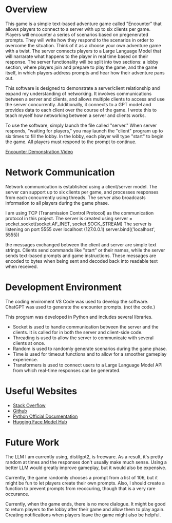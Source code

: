 # Overview

This game is a simple text-based adventure game called "Encounter" that allows players to connect to a server with up to six clients per game. Players will encounter a series of scenarios based on pregenerated prompts. They will write how they respond to the scenarios in order to overcome the situation. Think of it as a choose your own adventure game with a twist. The server connects players to a Large Language Model that will narrarate what happens to the player in real time based on their response. The server functionality will be split into two sections: a lobby section, where players join and prepare to play the game, and the game itself, in which players address prompts and hear how their adventure pans out.

This software is designed to demonstrate a server/client relationship and expand my understanding of networking. It involves communications between a server and clients, and allows multiple clients to access and use the server concurrently. Additionally, it connects to a GPT model and provides data to each client over the course of the game. I wrote this to teach myself how networking between a server and clients works.

To use the software, simply launch the file called "server." When server responds, "waiting for players," you may launch the "client" program up to six times to fill the lobby. In the lobby, each player will type "start" to begin the game. All players must respond to the prompt to continue.

[Encounter Demonstration Video](https://youtu.be/vnuQ9iubKwA)

# Network Communication

Network communication is established using a client/server model. The server can
support up to six clients per game, and processes responses from each concurrently
using threads. The server also broadcasts information to all players during the
game phase.

I am using TCP (Transmission Control Protocol) as the communication protocol in this project.
The server is created using server = socket.socket(socket.AF_INET, socket.SOCK_STREAM)
The server is listening on port 5555 over localhost (127.0.0.1)
server.bind(('localhost', 5555))

the messages exchanged between the client and server are simple text strings. Clients send 
commands like "start" or their names, while the server sends text-based prompts and game instructions. 
These messages are encoded to bytes when being sent and decoded back into readable text when received.

# Development Environment

The coding enviroment VS Code was used to develop the software.
ChatGPT was used to generate the encounter prompts. (not the code.)

This program was developed in Python and includes several libraries.
- Socket is used to handle communication between the server and the clients. It is
called for in both the server and client-side code.
- Threading is used to allow the server to communicate with several clients at once.
- Random is used to randomly generate scenarios during the game phase.
- Time is used for timeout functions and to allow for a smoother gameplay experience.
- Transformers is used to connect users to a Large Language Model API from which
real-time responses can be generated.

# Useful Websites

* [Stack Overflow](https://stackoverflow.com/)
* [Github](https://github.com/)
* [Python Official Documentation](https://www.python.org/doc/)
* [Hugging Face Model Hub](https://huggingface.co/docs/hub/en/models-the-hub)

# Future Work

The LLM I am currently using, distilgpt2, is freeware. As a result, it's pretty random
at times and the responses don't usually make much sense. Using a better LLM would greatly improve gameplay, but it would also be expensive.

Currently, the game randomly chooses a prompt from a list of 106, but it might be fun to let players create their own prompts. Also, I should create a function to prevent prompts from reoccuring, though that is a very rare occurance.

Currently, when the game ends, there is no more dialogue. It might be good to return players to the lobby after their game and allow them to play again. Creating notifications when players leave the game might also be helpful.
